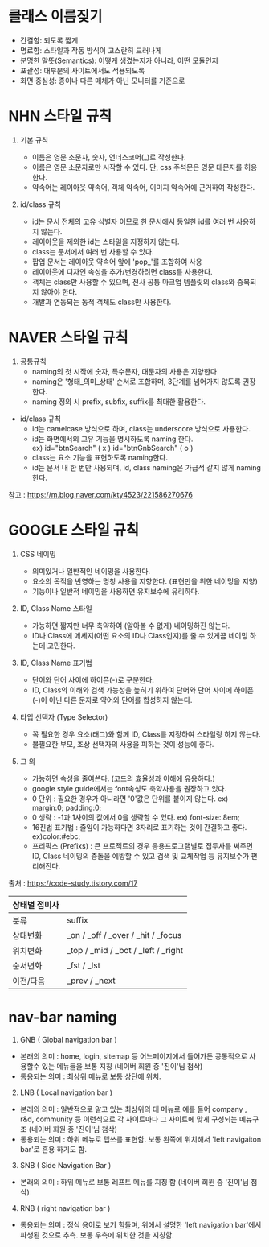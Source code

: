 

# 클래스 이름짖기
 - 간결함: 되도록 짧게
 - 명료함: 스타일과 작동 방식이 고스란히 드러나게
 - 분명한 말뜻(Semantics): 어떻게 생겼는지가 아니라, 어떤 모듈인지
 - 포괄성: 대부분의 사이트에서도 적용되도록
 - 화면 중심성: 종이나 다른 매체가 아닌 모니터를 기준으로


# NHN 스타일 규칙
1. 기본 규칙
    * 이름은 영문 소문자, 숫자, 언더스코어(_)로 작성한다.
    * 이름은 영문 소문자로만 시작할 수 있다. 단, css 주석문은 영문 대문자를 허용한다.
    * 약속어는 레이아웃 약속어, 객체 약속어, 이미지 약속어에 근거하여 작성한다.

2. id/class 규칙
    * id는 문서 전체의 고유 식별자 이므로 한 문서에서 동일한 id를 여러 번 사용하지 않는다.
    * 레이아웃을 제외한 id는 스타일을 지정하지 않는다.
    * class는 문서에서 여러 번 사용할 수 있다.
    * 팝업 문서는 레이아웃 약속어 앞에 'pop_'를 조합하여 사용
    * 레이아웃에 디자인 속성을 추가/변경하려면 class를 사용한다.
    * 객체는 class만 사용할 수 있으며, 전사 공통 마크업 템플릿의 class와 중복되지 않아야 한다.
    * 개발과 연동되는 동적 객체도 class만 사용한다.


# NAVER 스타일 규칙
1. 공통규칙
    * naming의 첫 시작에 숫자, 특수문자, 대문자의 사용은 지양한다
    * naming은 '형태_의미_상태' 순서로 조합하며, 3단계를 넘어가지 않도록 권장한다.
    * naming 정의 시 prefix, subfix, suffix를 최대한 활용한다.

* id/class 규칙
    * id는 camelcase 방식으로 하며, class는 underscore 방식으로 사용한다.
    * id는 화면에서의 고유 기능을 명시하도록 naming 한다.<br>
        ex) id="btnSearch" ( x ) id="btnGnbSearch" ( o )
    * class는 요소 기능을 표현하도록 naming한다.
    * id는 문서 내 한 번만 사용되며, id, class naming은 가급적 같지 않게 naming 한다.

참고 : https://m.blog.naver.com/kty4523/221586270676

# GOOGLE 스타일 규칙
1. CSS 네이밍
    * 의미있거나 일반적인 네이밍을 사용한다.
    * 요소의 목적을 반영하는 명칭 사용을 지향한다. (표현만을 위한 네이밍을 지양)
    * 기능이나 일반적 네이밍을 사용하면 유지보수에 유리하다.

2. ID, Class Name 스타일
    * 가능하면 짧지만 너무 축약하여 (알아볼 수 없게) 네이밍하진 않는다.
    * ID나 Class에 메세지(어떤 요소의 ID나 Class인지)를 줄 수 있게끔 네이밍 하는데 고민한다.

3. ID, Class Name 표기법
    * 단어와 단어 사이에 하이픈(-)로 구분한다.
    * ID, Class의 이해와 검색 가능성을 높히기 위하여 단어와 단어 사이에 하이픈(-)이 아닌 다른 문자로 약어와 단어를 합성하지 않는다.

4. 타입 선택자 (Type Selector)
    * 꼭 필요한 경우 요소(태그)와 함께 ID, Class를 지정하여 스타일링 하지 않는다.
    * 불필요한 부모, 조상 선택자의 사용을 피하는 것이 성능에 좋다.

5. 그 외
    * 가능하면 속성을 줄여쓴다. (코드의 효율성과 이해에 유용하다.)
    * google style guide에서는 font속성도 축약사용을 권장하고 있다.
    * 0 단위 : 필요한 경우가 아니라면 '0'값은 단위를 붙이지 않는다. ex) margin:0; padding:0;
    * 0 생략 : -1과 1사이의 값에서 0을 생략할 수 있다. ex) font-size:.8em;
    * 16진법 표기법 : 줄임이 가능하다면 3자리로 표기하는 것이 간결하고 좋다. ex)color:#ebc;
    * 프리픽스 (Prefixs) : 큰 프로젝트의 경우 응용프로그램별로 접두사를 써주면 ID, Class 네이밍의 충돌을 예방할 수 있고 검색 및 교체작업 등 유지보수가 편리해진다.




출처 : https://code-study.tistory.com/17


| 상태별 접미사 |                                     |
|---------------|-------------------------------------|
| 분류          | suffix                              |
| 상태변화      | _on / _off / _over / _hit / _focus  |
| 위치변화      | _top / _mid / _bot / _left / _right |
| 순서변화      | _fst / _lst                         |
| 이전/다음     | _prev / _next                       |


# nav-bar naming

1. GNB ( Global navigation bar ) 
 - 본래의 의미 : home, login, sitemap 등 어느페이지에서 들어가든 공통적으로 사용할수 있는 메뉴들을 보통 지칭 (네이버 회원 중 '진이'님 첨삭)
 - 통용되는 의미 : 최상위 메뉴로 보통 상단에 위치.

2. LNB ( Local navigation bar )

 - 본래의 의미 : 일반적으로 알고 있는 최상위의 대 메뉴로 예를 들어 company , r&d, community 등 이런식으로 각 사이트마다 그 사이트에 맞게 구성되는 메뉴구조  (네이버 회원 중 '진이'님 첨삭)
 - 통용되는 의미 : 하위 메뉴로 뎁쓰를 표현함. 보통 왼쪽에 위치해서 'left navigaiton bar'로 혼용 하기도 함.

3. SNB ( Side Navigation Bar )
 -  본래의 의미 : 하위 메뉴로 보통 레프트 메뉴를 지칭 함 (네이버 회원 중 '진이'님 첨삭)

4. RNB ( right navigation bar )
 - 통용되는 의미 : 정식 용어로 보기 힘들며, 위에서 설명한 'left navigation bar'에서 파생된 것으로 추측. 보통 우측에 위치한 것을 지칭함.
